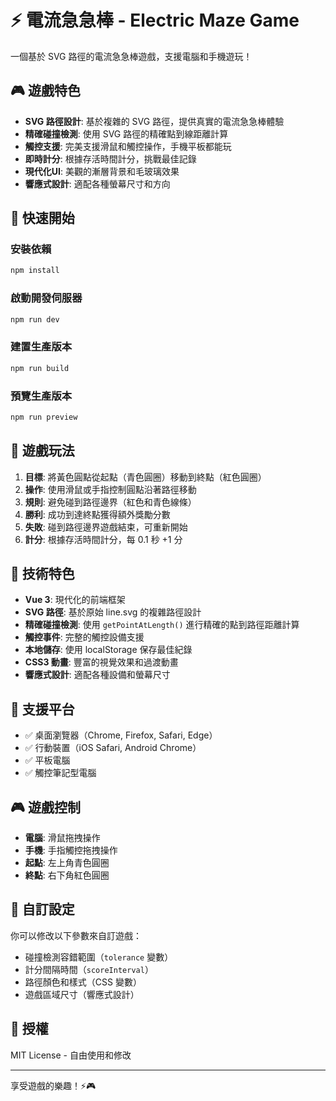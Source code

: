 # ⚡ 電流急急棒 - Electric Maze Game

一個基於 SVG 路徑的電流急急棒遊戲，支援電腦和手機遊玩！

## 🎮 遊戲特色

- **SVG 路徑設計**: 基於複雜的 SVG 路徑，提供真實的電流急急棒體驗
- **精確碰撞檢測**: 使用 SVG 路徑的精確點到線距離計算
- **觸控支援**: 完美支援滑鼠和觸控操作，手機平板都能玩
- **即時計分**: 根據存活時間計分，挑戰最佳記錄
- **現代化UI**: 美觀的漸層背景和毛玻璃效果
- **響應式設計**: 適配各種螢幕尺寸和方向

## 🚀 快速開始

### 安裝依賴
```bash
npm install
```

### 啟動開發伺服器
```bash
npm run dev
```

### 建置生產版本
```bash
npm run build
```

### 預覽生產版本
```bash
npm run preview
```

## 🎯 遊戲玩法

1. **目標**: 將黃色圓點從起點（青色圓圈）移動到終點（紅色圓圈）
2. **操作**: 使用滑鼠或手指控制圓點沿著路徑移動
3. **規則**: 避免碰到路徑邊界（紅色和青色線條）
4. **勝利**: 成功到達終點獲得額外獎勵分數
5. **失敗**: 碰到路徑邊界遊戲結束，可重新開始
6. **計分**: 根據存活時間計分，每 0.1 秒 +1 分

## 🎨 技術特色

- **Vue 3**: 現代化的前端框架
- **SVG 路徑**: 基於原始 line.svg 的複雜路徑設計
- **精確碰撞檢測**: 使用 `getPointAtLength()` 進行精確的點到路徑距離計算
- **觸控事件**: 完整的觸控設備支援
- **本地儲存**: 使用 localStorage 保存最佳紀錄
- **CSS3 動畫**: 豐富的視覺效果和過渡動畫
- **響應式設計**: 適配各種設備和螢幕尺寸

## 📱 支援平台

- ✅ 桌面瀏覽器（Chrome, Firefox, Safari, Edge）
- ✅ 行動裝置（iOS Safari, Android Chrome）
- ✅ 平板電腦
- ✅ 觸控筆記型電腦

## 🎮 遊戲控制

- **電腦**: 滑鼠拖拽操作
- **手機**: 手指觸控拖拽操作
- **起點**: 左上角青色圓圈
- **終點**: 右下角紅色圓圈

## 🔧 自訂設定

你可以修改以下參數來自訂遊戲：

- 碰撞檢測容錯範圍（`tolerance` 變數）
- 計分間隔時間（`scoreInterval`）
- 路徑顏色和樣式（CSS 變數）
- 遊戲區域尺寸（響應式設計）

## 📄 授權

MIT License - 自由使用和修改

---

享受遊戲的樂趣！⚡🎮
